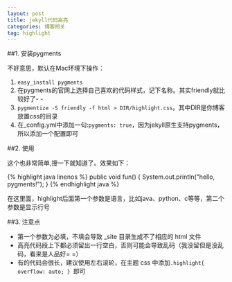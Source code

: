 ```yaml
---
layout: post
title: jekyll代码高亮
categories: 博客相关
tag: highlight
---
```


##1. 安装pygments

不好意思，默认在Mac环境下操作：

1. ```easy_install pygments```
2. 在pygments的官网上选择自己喜欢的代码样式，记下名称。其实friendly就比较好了- -
3. ```pygmentize -S friendly -f html > DIR/highlight.css```。其中DIR是你博客放置css的目录
4. 在_config.yml中添加一句:```pygments: true```，因为jekyll原生支持pygments，所以添加一个配置即可

##2. 使用

这个也非常简单,搜一下就知道了。效果如下：

{% highlight java linenos %}
public void fun() {
	System.out.println("hello, pygments!");
}
{% endhighlight java %}

在这里面，highlight后面第一个参数是语言，比如java、python、c等等，第二个参数是显示行号

##3. 注意点

* 第一个参数为必填，不填会导致 _site 目录生成不了相应的 html 文件
* 高亮代码段上下都必须留出一行空白，否则可能会导致乱码（我没留但是没乱码，看来是人品好= =）
* 有的代码会很长，建议使用左右滚轮，在主题 css 中添加```.highlight{ overflow: auto; } ```即可
